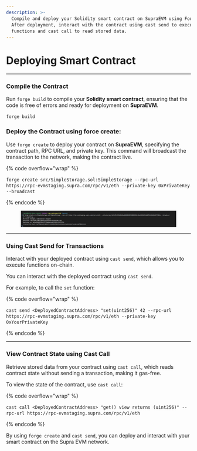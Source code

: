 ```yaml
---
description: >-
  Compile and deploy your Solidity smart contract on SupraEVM using Foundry.
  After deployment, interact with the contract using cast send to execute
  functions and cast call to read stored data.
---
```


# Deploying Smart Contract

***

### Compile the Contract

Run `forge build` to compile your **Solidity smart contract**, ensuring that the code is free of errors and ready for deployment on **SupraEVM**.

```
forge build
```

### Deploy the Contract using force create:

Use `forge create` to deploy your contract on **SupraEVM**, specifying the contract path, RPC URL, and private key. This command will broadcast the transaction to the network, making the contract live.

{% code overflow="wrap" %}
```
forge create src/SimpleStorage.sol:SimpleStorage --rpc-url https://rpc-evmstaging.supra.com/rpc/v1/eth --private-key 0xPrivateKey --broadcast 
```
{% endcode %}

<figure><img src="../../.gitbook/assets/result_3.jpg" alt=""><figcaption></figcaption></figure>

***

### Using Cast Send for Transactions

Interact with your deployed contract using `cast send`, which allows you to execute functions on-chain.

You can interact with the deployed contract using `cast send`.

For example, to call the `set` function:

{% code overflow="wrap" %}
```
cast send <DeployedContractAddress> "set(uint256)" 42 --rpc-url https://rpc-evmstaging.supra.com/rpc/v1/eth --private-key 0xYourPrivateKey
```
{% endcode %}

***

### View Contract State using Cast Call

Retrieve stored data from your contract using `cast call`, which reads contract state without sending a transaction, making it gas-free.

To view the state of the contract, use `cast call`:

{% code overflow="wrap" %}
```
cast call <DeployedContractAddress> "get() view returns (uint256)" --rpc-url https://rpc-evmstaging.supra.com/rpc/v1/eth
```
{% endcode %}

By using `forge create` and `cast send`, you can deploy and interact with your smart contract on the Supra EVM network.
